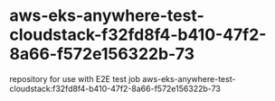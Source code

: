 # aws-eks-anywhere-test-cloudstack-f32fd8f4-b410-47f2-8a66-f572e156322b-73
repository for use with E2E test job aws-eks-anywhere-test-cloudstack:f32fd8f4-b410-47f2-8a66-f572e156322b-73
